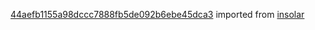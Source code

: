 [44aefb1155a98dccc7888fb5de092b6ebe45dca3](https://github.com/insolar/insolar/commit/44aefb1155a98dccc7888fb5de092b6ebe45dca3) imported from [insolar](https://github.com/insolar/insolar)
